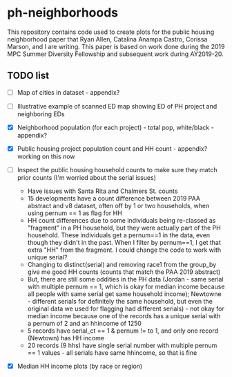 # ph-neighborhoods
This repository contains code used to create plots for the public housing neighborhood paper
that Ryan Allen, Catalina Anampa Castro, Corissa Marson, and I are writing. This paper is 
based on work done during the 2019 MPC Summer Diversity Fellowship and subsequent work
during AY2019-20.

## TODO list
- [ ] Map of cities in dataset - appendix?
- [ ] Illustrative example of scanned ED map showing ED of PH project and neighboring EDs
- [X] Neighborhood population (for each project) - total pop, white/black - appendix?
- [X] Public housing project population count and HH count - appendix? working on this now
- [ ] Inspect the public housing household counts to make sure they match prior counts (I'm worried about the serial issues)
  - Have issues with Santa Rita and Chalmers St. counts
  - 15 developments have a count difference between 2019 PAA abstract and v8 dataset, often off by 1 or two households, when using pernum == 1 as flag for HH 
  - HH count differences due to some individuals being re-classed as "fragment" in a PH household, but they were actually part of the PH household. These individuals get a pernum==1 in the data, even though they didn't in the past. When I filter by pernum==1, I get that extra "HH" from the fragment. I could change the code to work with unique serial? 
  - Changing to distinct(serial) and removing race1 from the group_by give me good HH counts (counts that match the PAA 2019 abstract)
  - But, there are still some oddities in the PH data (Jordan - same serial with multiple pernum == 1, which is okay for median income because all people with same serial get same household income); Newtowne - different serials for definitely the same household, but even the original data we used for flagging had different serials) - not okay for median income because one of the records has a unique serial with a pernum of 2 and an hhincome of 1250 
  - 5 records have serial_ct == 1 & pernum != to 1, and only one record (Newtown) has HH income
  - 20 records (9 hhs) have single serial number with multiple pernum == 1 values - all serials have same hhincome, so that is fine 
  
- [X] Median HH income plots (by race or region)
